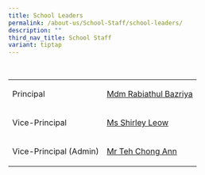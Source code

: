 ```yaml
---
title: School Leaders
permalink: /about-us/School-Staff/school-leaders/
description: ""
third_nav_title: School Staff
variant: tiptap
---
```

<p>
<br>
</p>
<table style="minWidth: 50px">
<colgroup>
<col>
<col>
</colgroup>
<tbody>
<tr>
<td rowspan="1" colspan="1">
<p>Principal</p>
</td>
<td rowspan="1" colspan="1">
<p><a href="mailto:edgefield_ps@moe.edu.sg" rel="noopener noreferrer nofollow" target="_blank">Mdm Rabiathul Bazriya</a>
</p>
</td>
</tr>
<tr>
<td rowspan="1" colspan="1">
<p>Vice-Principal</p>
</td>
<td rowspan="1" colspan="1">
<p><a href="mailto:edgefield_ps@moe.edu.sg" rel="noopener noreferrer nofollow" target="_blank">Ms Shirley Leow</a>
</p>
</td>
</tr>
<tr>
<td rowspan="1" colspan="1">
<p>Vice-Principal (Admin)</p>
</td>
<td rowspan="1" colspan="1">
<p><a href="mailto:edgefield_ps@moe.edu.sg" rel="noopener noreferrer nofollow" target="_blank">Mr Teh Chong Ann</a>&nbsp;</p>
</td>
</tr>
</tbody>
</table>
<p></p>